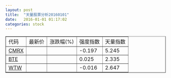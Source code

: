 ```yaml
---
layout: post
title:  "天量股票分析20160101"
date:   2016-01-01 01:17:02
categories: stock
---
```

<script type="text/javascript">
var stockList = []
stockList.push('gb_cmrx');
stockList.push('gb_bte');
stockList.push('gb_wtw');
</script>

<table border="1">
 <tr>
  <td>代码</td>
  <td>最新价</td>
  <td>涨跌幅(%)</td>
 <td>强度指数</td>
 <td>天量指数</td>
</tr>
  <tr id="cmrx"><td><a href="http://stock.finance.sina.com.cn/usstock/quotes/CMRX.html" target="_blank">CMRX</a></td><td></td><td></td><td>-0.197</td><td>5.245</td></tr>
  <tr id="bte"><td><a href="http://stock.finance.sina.com.cn/usstock/quotes/BTE.html" target="_blank">BTE</a></td><td></td><td></td><td>0.025</td><td>2.335</td></tr>
  <tr id="wtw"><td><a href="http://stock.finance.sina.com.cn/usstock/quotes/WTW.html" target="_blank">WTW</a></td><td></td><td></td><td>-0.016</td><td>2.647</td></tr>
</table>
